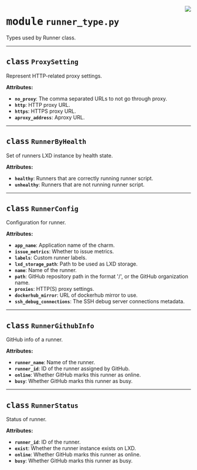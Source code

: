 <!-- markdownlint-disable -->

<a href="../src/runner_type.py#L0"><img align="right" style="float:right;" src="https://img.shields.io/badge/-source-cccccc?style=flat-square"></a>

# <kbd>module</kbd> `runner_type.py`
Types used by Runner class. 



---

## <kbd>class</kbd> `ProxySetting`
Represent HTTP-related proxy settings. 



**Attributes:**
 
 - <b>`no_proxy`</b>:  The comma separated URLs to not go through proxy. 
 - <b>`http`</b>:  HTTP proxy URL. 
 - <b>`https`</b>:  HTTPS proxy URL. 
 - <b>`aproxy_address`</b>:  Aproxy URL. 





---

## <kbd>class</kbd> `RunnerByHealth`
Set of runners LXD instance by health state. 



**Attributes:**
 
 - <b>`healthy`</b>:  Runners that are correctly running runner script. 
 - <b>`unhealthy`</b>:  Runners that are not running runner script. 





---

## <kbd>class</kbd> `RunnerConfig`
Configuration for runner. 



**Attributes:**
 
 - <b>`app_name`</b>:  Application name of the charm. 
 - <b>`issue_metrics`</b>:  Whether to issue metrics. 
 - <b>`labels`</b>:  Custom runner labels. 
 - <b>`lxd_storage_path`</b>:  Path to be used as LXD storage. 
 - <b>`name`</b>:  Name of the runner. 
 - <b>`path`</b>:  GitHub repository path in the format '<owner>/<repo>', or the GitHub organization  name. 
 - <b>`proxies`</b>:  HTTP(S) proxy settings. 
 - <b>`dockerhub_mirror`</b>:  URL of dockerhub mirror to use. 
 - <b>`ssh_debug_connections`</b>:  The SSH debug server connections metadata. 





---

## <kbd>class</kbd> `RunnerGithubInfo`
GitHub info of a runner. 



**Attributes:**
 
 - <b>`runner_name`</b>:  Name of the runner. 
 - <b>`runner_id`</b>:  ID of the runner assigned by GitHub. 
 - <b>`online`</b>:  Whether GitHub marks this runner as online. 
 - <b>`busy`</b>:  Whether GitHub marks this runner as busy. 





---

## <kbd>class</kbd> `RunnerStatus`
Status of runner. 



**Attributes:**
 
 - <b>`runner_id`</b>:  ID of the runner. 
 - <b>`exist`</b>:  Whether the runner instance exists on LXD. 
 - <b>`online`</b>:  Whether GitHub marks this runner as online. 
 - <b>`busy`</b>:  Whether GitHub marks this runner as busy. 





